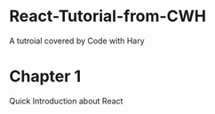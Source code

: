 # React-Tutorial-from-CWH
A tutroial covered by Code with Hary 

# Chapter 1 
Quick Introduction about React 
